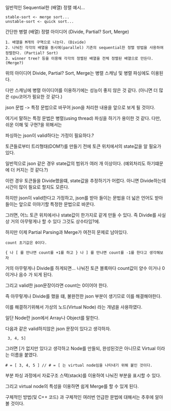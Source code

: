 일반적인 Sequential한 (배열) 정렬 예시...

    stable-sort <- merge sort...  
    unstable-sort <- quick sort...

간단한 병렬 (배열) 정렬 아이디어 (Divide, Partial? Sort, Merge)

    1. 배열을 M개의 구역으로 나눈다. (Divide)
    2. 나눠진 각각의 배열을 동시에(parallel) 기존의 sequential한 정렬 방법을 사용하여 정렬한다. (Partial? Sort)
    3. winner tree? 등을 이용해 각각의 정렬된 배열을 전체 정렬된 배열으로 만든다. (Merge?)
    
위의 아이디어 Divide, Partial? Sort, Merge는 병렬 스캐닝 및 병렬 파싱에도 이용된다.
                                                                    
다만 스캐닝에 병렬 아이디어를 이용하기에는 성능이 좋지 않은 것 같다. (아니면 더 많은 cpu코어가 필요한 것 같다.)

json 문법 -> 특정 문법으로 바꾸어 json을 처리한 내용을 앞으로 보게 될 것이다.

 여기서 말하는 특정 문법은 병렬(using thread) 파싱을 하기가 용이한 것 같다. 다만, 쉬운 이해 및 구현?을 위해서는

파싱하는 json이 valid하다는 가정이 필요하다.?

토큰들로부터 트리형태(DOM?)를 만들기 전에 토큰 위치에서의 state값을 알 필요가 있다. 

일반적으로 json 같은 경우 state값의 범위가 여러 개 이상이다. (예외처리도 하기떄문에 더 커지는 것 같다.?) 

이런 경우 토큰들을 Divide했을떄, state값을 추정하기가 어렵다.  아니면 Divide하는데 시간이 많이 필요로 할지도 모른다.

하지만 json이 valid한다고 가정하고, json를 받아 들이는 문법을 더 넓은 언어도 받아들이는 앞으로 이야기할 특정한 문법으로 바꾼다. 

그러면, 어느 토큰 위치에서나 state값이 한가지로 같게 만들 수 있다. 즉 Divide를 사실상 거의 아무렇게나 할 수 있다 그것도 상수타임?에.

하지만 이제 Partial Parsing과 Merge가 여전히 문제로 남아있다.

    count 초기값은 0이다.

    { 나 [ 를 만나면 count를 +1를 하고 } 나 ] 를 만나면 count를 -1를 한다고 생각해보자

거의 아무렇게나 Divide를 하게되면... 나눠진 토큰 블록마다 count값이 양수 이거나 0 이거나 음수 가 되게 된다.

그리고 valid한 json문장이라면 count는 0이어야 한다.

즉 아무렇게나 Divide를 했을 떄, 불완전한 json 부분이 생기므로 이를 해결해야한다.

이를 해결하기위해서 가상의 노드(Virtual Node) 라는 개념을 사용하였다.

일단 Node란 json에서 Array나 Object를 말한다.

다음과 같은 valid하지않은 json 문장이 있다고 생각하자.

     3, 4, 5]
 
그러면 [가 없지만 있다고 생각하고 Node를 만들되, 완성된것은 아니므로 Virtual 이라는 이름을 붙였다.

    # = [ 3, 4, 5 ] // # = [ 는 virtual node임을 나타내기 위해 붙인 것이다.
  
부분 파싱 과정에서 자료구조 스택(stack)를 이용하여 나눠진 부분을 표시할 수 있다.

그리고 virtual node의 특성을 이용하면 쉽게 Merge를 할 수 있게 된다.

구체적인 방법(및 C++ 코드) 과 구체적인 여러번 언급한 문법에 대해서는 추후에 알아볼 것이다.

